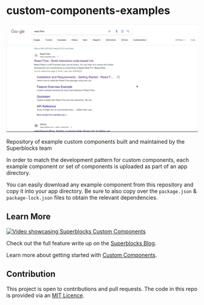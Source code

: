 # custom-components-examples

![Video of Custom Components](screenshots/customComponents.gif)

Repository of example custom components built and maintained by the Superblocks team

In order to match the development pattern for custom components, each example component or set of components is uploaded as part of an app directory.

You can easily download any example component from this repository and copy it into your app directory. Be sure to also copy over the `package.json` & `package-lock.json` files to obtain the relevant dependencies.

## Learn More

[![Video showcasing Superblocks Custom Components](http://img.youtube.com/vi/f5uDL6Jyq0c/0.jpg)](http://www.youtube.com/watch?v=f5uDL6Jyq0c "Custom Components in Superblocks")

Check out the full feature write up on the [Superblocks Blog](https://www.superblocks.com/blog/introducing-custom-components-in-superblocks).

Learn more about getting started with [Custom Components](https://docs.superblocks.com/applications/custom-components).

## Contribution

This project is open to contributions and pull requests. The code in this repo is provided via an [MIT Licence](License.MD).
